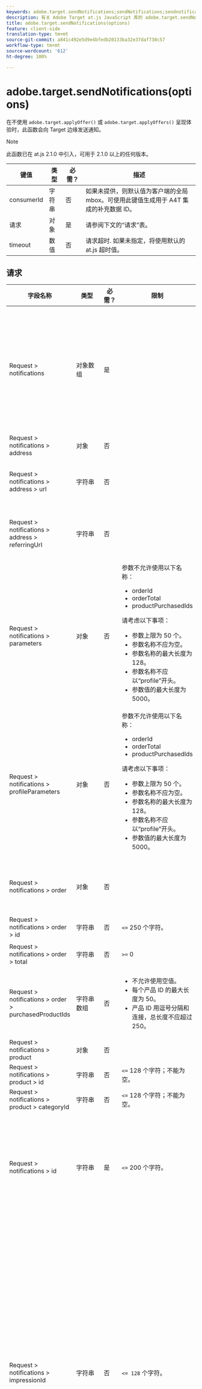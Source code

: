 ```yaml
---
keywords: adobe.target.sendNotifications;sendNotifications;sendnotifications;send notifications;notifications;at.js;functions;function
description: 有关 Adobe Target at.js JavaScript 库的 adobe.target.sendNotifications(options) 函数的信息。
title: adobe.target.sendNotifications(options)
feature: client-side
translation-type: tm+mt
source-git-commit: a841c492e5d9e4bfedb20133ba32e37daf738c57
workflow-type: tm+mt
source-wordcount: '612'
ht-degree: 100%

---
```



# adobe.target.sendNotifications(options)

在不使用 `adobe.target.applyOffer()` 或 `adobe.target.applyOffers()` 呈现体验时，此函数会向 Target 边缘发送通知。

>[!NOTE]
>
>此函数已在 at.js 2.1.0 中引入，可用于 2.1.0 以上的任何版本。

| 键值 | 类型 | 必需？ | 描述 |
| --- | --- | --- | --- |
| consumerId | 字符串 | 否 | 如果未提供，则默认值为客户端的全局 mbox。可使用此键值生成用于 A4T 集成的补充数据 ID。 |
| 请求 | 对象 | 是 | 请参阅下文的“请求”表。 |
| timeout | 数值 | 否 | 请求超时. 如果未指定，将使用默认的 at.js 超时值。 |

## 请求

| 字段名称 | 类型 | 必需？ | 限制 | 描述 |
| --- | --- | --- | --- | --- |
| Request > notifications | 对象数组 | 是 |  | 有关显示的内容、点击的选择器和/或访问的视图或 mbox 的通知。 |
| Request > notifications > address | 对象 | 否 |  |  |
| Request > notifications > address > url | 字符串 | 否 |  | 从中触发通知的 URL。 |
| Request > notifications > address > referringUrl | 字符串 | 否 |  | 从中触发通知的引荐 URL。 |
| Request > notifications > parameters | 对象 | 否 | 参数不允许使用以下名称：<ul><li>orderId</li><li>orderTotal</li><li>productPurchasedIds</li></ul>请考虑以下事项：<ul><li>参数上限为 50 个。</li><li>参数名称不应为空。</li><li>参数名称的最大长度为 128。</li><li>参数名称不应以“profile”开头。</li><li>参数值的最大长度为 5000。</li></ul> |  |
| Request > notifications > profileParameters | 对象 | 否 | 参数不允许使用以下名称：<ul><li>orderId</li><li>orderTotal</li><li>productPurchasedIds</li></ul>请考虑以下事项：<ul><li>参数上限为 50 个。</li><li>参数名称不应为空。</li><li>参数名称的最大长度为 128。</li><li>参数名称不应以“profile”开头。</li><li>参数值的最大长度为 5000。</li></ul> |  |
| Request > notifications > order | 对象 | 否 |  | 描述订单详细信息的对象。 |
| Request > notifications > order > id | 字符串 | 否 | `<=` 250 个字符。 | 订单 ID。 |
| Request > notifications > order > total | 字符串 | 否 | `>=` 0 | 订单总计。 |
| Request > notifications > order > purchasedProductIds | 字符串数组 | 否 | <ul><li>不允许使用空值。</li><li>每个产品 ID 的最大长度为 50。</li><li>产品 ID 用逗号分隔和连接，总长度不应超过 250。</li></ul> | 订单产品 ID。 |
| Request > notifications > product | 对象 | 否 |  |  |
| Request > notifications > product > id | 字符串 | 否 | `<=` 128 个字符；不能为空。 | 产品 ID。 |
| Request > notifications > product > categoryId | 字符串 | 否 | `<=` 128 个字符；不能为空。 | 类别 ID。 |
| Request > notifications > id | 字符串 | 是 | `<=` 200 个字符。 | 通知 ID 将在响应中返回，并指示通知已成功处理。 |
| Request > notifications > impressionId | 字符串 | 否 | `<= 128` 个字符。 | 展示 ID 用于将当前通知与先前的通知或执行请求拼合（链接）到一起。如果两者匹配，则第二个和其他后续请求不会生成活动或体验的新展示。 |
| Request > notifications > type | 字符串 | 是 | 支持“click”或“display”。 | 通知类型。 |
| Request > notifications > timestamp | 数值`<int64>` | 是 |  | 通知的时间戳（以自 UNIX 纪元以来所经过的毫秒数为单位）。 |
| Request > notifications > tokens | 字符串数组 | 是 |  | 基于通知类型的已显示内容或已点击选择器的令牌列表。 |
| Request > notifications > mbox | 对象 | 否 |  | 有关 mbox 的通知。 |
| Request > notifications > mbox > name | 字符串 | 否 | 不允许使用空值。<br>允许使用的字符：请参阅此表后面的注释。 | mbox 名称。 |
| Request > notifications > mbox > state | 字符串 | 否 |  | mbox 状态令牌。 |
| Request > notifications > view | 对象 | 否 |  |  |
| Request > notifications > view > id | 整数 `<int64>` | 否 |  | 视图 ID。通过视图 API 创建视图时分配给视图的 ID。 |
| Request > notifications > view > name | 字符串 | 否 | `<= 128` 个字符。 | 视图的名称。 |
| Request > notifications > view > key | 字符串 | 否 | `<=` 512 个字符。 | 视图键。通过 API 在视图中设置的键。 |
| Request > notifications > view > state | 字符串 | 否 |  | 视图状态令牌。 |

**注意**：`Request > notifications > mbox > name` 允许使用以下字符：

```
- '-, ./=`:;&!@#$%^&*()+|?~[]{}'
```

## 呈现预取的 mbox 后调用 sendNotifications()

```javascript
function createTokens(options) {
  return options.map(e => e.eventToken);
}

function createNotification(mbox, type, tokens) {
  const id = 11111; // here we should use a random ID like UUID
  const timestamp = Date.now();
  const { name, state, parameters, profileParameters, order, product } = mbox;
  const result = {
    id,
    type,
    timestamp,
    parameters,
    profileParameters,
    order,
    product
  };

  result.mbox = { name, state };
  result.tokens = tokens;

  return result;
}

adobe.target.getOffers({
  request: {
    prefetch: {
      mboxes: [
        {
          index: 0,
          name: "a1-serverside-ab"
        }
      ]
    }
  }
})
.then(response => {
  const mboxes = response.prefetch.mboxes;
  const notifications = mboxes.map(mbox => {
    const type = "display";
    const tokens = createTokens(mbox.options);

    return createNotification(mbox, type, tokens);
  });
  
  adobe.target.sendNotifications({
    request: { notifications }
  });
})
```

>[!NOTE]
>
>如果您使用的是 Adobe Analytics、仅使用 prefetch 的 `getOffers()` 和 `sendNotifications()`，则在执行 `sendNotifications()` 后必须触发 Analytics 请求。这样做是为了确保 `sendNotifications()` 生成的 SDID 与发送到 Analytics 和 Target 的 SDID 相匹配。